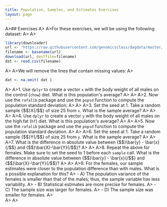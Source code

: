 ```yaml
---
title: Population, Samples, and Estimates Exercises
layout: page
---
```


A>## Exercises
A>
A>For these exercises, we will be using the following dataset:
A>
A>
```r
library(downloader) 
url <- "https://raw.githubusercontent.com/genomicsclass/dagdata/master/inst/extdata/mice_pheno.csv"
filename <- basename(url)
download(url, destfile=filename)
dat <- read.csv(filename) 
```
A>
A>We will remove the lines that contain missing values:
A>
```r
dat <- na.omit( dat )
```
A>
A>1. Use `dplyr` to create a vector `x` with the body weight of all males on the control (`chow`) diet. What is this population's average?
A>
A>
A>2. Now use the `rafalib` package and use the `popsd` function to compute the population standard deviation:
A>
A>
A>3. Set the seed at 1. Take a random sample {$$}X{/$$} of size 25 from `x`. What is the sample average?
A>
A>
A>
A>4. Use `dplyr` to create a vector `y` with the body weight of all males on the high fat (`hf`) diet. What is this population's average?
A>
A>
A>5. Now use the `rafalib` package and use the `popsd` function to compute the population standard deviation.
A>
A>
A>6. Set the seed at 1. Take a random sample {$$}Y{/$$} of size 25 from `y`. What is the sample average?
A>
A>
A>7. What is the difference in absolute value between {$$}\bar{y} - \bar{x}{/$$} and {$$}\bar{X}-\bar{Y}{/$$}?
A>
A>
A>8. Repeat the above for females. Make sure to set the seed to 1 before each `sample` call. What is the difference in absolute value between {$$}\bar{y} - \bar{x}{/$$} and {$$}\bar{X}-\bar{Y}{/$$}?
A>
A>
A>9. For the females, our sample estimates were closer to the population difference than with males. What is a possible explanation for this?
A>  - A) The population variance of the females is smaller than that of the males; thus, the sample variable has less variability.
A>  - B) Statistical estimates are more precise for females.
A>  - C) The sample size was larger for females.
A>  - D) The sample size was smaller for females.
A>  
A>
A>
